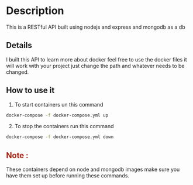 # Description
This is a RESTful API built using nodejs and express and mongodb as a db
## Details 
I built this API to learn more about docker feel free to use the docker files it will work with your project just change the path and whatever needs to be changed.

## How to use it
1. To start containers un this command 
``` bash
docker-compose -f docker-compose.yml up 
```
2. To stop the containers run this command 
```bash
docker-compose -f docker-compose.yml down
```

## <span style="color: #aa2212">Note :</span> 
These containers depend on node and mongodb images make sure you have them set up before running these commands. 
